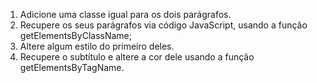 1. Adicione uma classe igual para os dois parágrafos.
2. Recupere os seus parágrafos via código JavaScript, usando a função getElementsByClassName;
3. Altere algum estilo do primeiro deles.
4. Recupere o subtítulo e altere a cor dele usando a função getElementsByTagName.